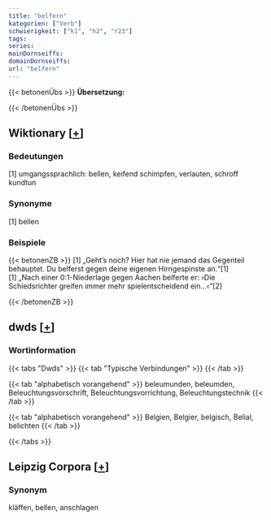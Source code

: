 ```yaml
---
title: "belfern"
kategorien: ["Verb"]
schwierigkeit: ["k1", "h2", "r23"]
tags:
series:
mainDornseiffs:
domainDornseiffs:
url: "belfern"
---
```


{{< betonenÜbs >}}
**Übersetzung:**  
  
{{< /betonenÜbs >}}

## Wiktionary [[+](https://de.wiktionary.org/wiki/belfern)]

### Bedeutungen
[1] umgangssprachlich: bellen, keifend schimpfen, verlauten, schroff kundtun  

### Synonyme
[1] bellen  

### Beispiele
{{< betonenZB >}}
[1] „Geht’s noch? Hier hat nie jemand das Gegenteil behauptet. Du belferst gegen deine eigenen Hirngespinste an.“[1]  
[1] „Nach einer 0:1-Niederlage gegen Aachen belferte er: ›Die Schiedsrichter greifen immer mehr spielentscheidend ein…‹“[2]  

{{< /betonenZB >}}


## dwds [[+](https://www.dwds.de/wb/belfern)]

### Wortinformation
{{< tabs "Dwds" >}}
{{< tab "Typische Verbindungen" >}}
{{< /tab >}}

{{< tab "alphabetisch vorangehend" >}}
beleumunden, beleumden, Beleuchtungsvorschrift, Beleuchtungsvorrichtung, Beleuchtungstechnik
{{< /tab >}}

{{< tab "alphabetisch vorangehend" >}}
Belgien, Belgier, belgisch, Belial, belichten
{{< /tab >}}

{{< /tabs >}}

## Leipzig Corpora [[+](https://corpora.uni-leipzig.de/en/res?word=belfern&corpusId=deu_newscrawl-public_2018)]


### Synonym
kläffen, bellen, anschlagen

